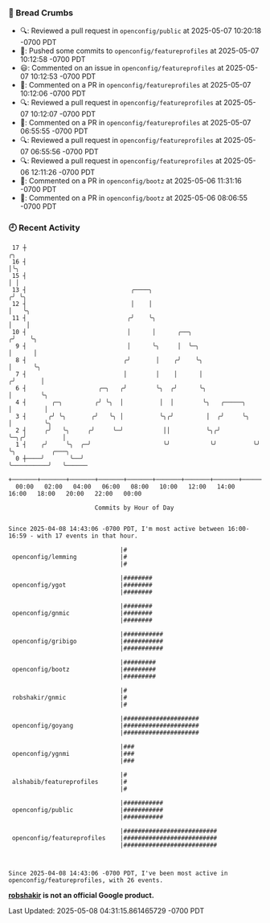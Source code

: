 ### 🍞 Bread Crumbs

 * 🔍: Reviewed a pull request in  `openconfig/public` at 2025-05-07 10:20:18 -0700 PDT
 * 🚢: Pushed some commits to `openconfig/featureprofiles` at 2025-05-07 10:12:58 -0700 PDT
 * 😃: Commented on an issue in `openconfig/featureprofiles` at 2025-05-07 10:12:53 -0700 PDT
 * 💬: Commented on a PR in  `openconfig/featureprofiles` at 2025-05-07 10:12:06 -0700 PDT
 * 🔍: Reviewed a pull request in  `openconfig/featureprofiles` at 2025-05-07 10:12:07 -0700 PDT
 * 💬: Commented on a PR in  `openconfig/featureprofiles` at 2025-05-07 06:55:55 -0700 PDT
 * 🔍: Reviewed a pull request in  `openconfig/featureprofiles` at 2025-05-07 06:55:56 -0700 PDT
 * 🔍: Reviewed a pull request in  `openconfig/featureprofiles` at 2025-05-06 12:11:26 -0700 PDT
 * 💬: Commented on a PR in  `openconfig/bootz` at 2025-05-06 11:31:16 -0700 PDT
 * 💬: Commented on a PR in  `openconfig/bootz` at 2025-05-06 08:06:55 -0700 PDT

### 🕘 Recent Activity
```
 17 ┼                                                                    ╭╮
 16 ┤                                                                    │╰╮
 15 ┤                                                                    │ │
 13 ┤                             ╭────╮                                ╭╯ ╰╮
 12 ┤                             │    │                                │   ╰╮
 11 ┤                            ╭╯    ╰╮                               │    │
 10 ┤                            │      │      ╭──╮                    ╭╯    ╰╮
  9 ┤                            │      ╰╮     │  ╰─╮                  │      │
  8 ┤                           ╭╯       │    ╭╯    ╰╮                 │      ╰╮
  7 ┤                           │        │    │      │                ╭╯       │
  6 ┤                    ╭─╮   ╭╯        ╰╮  ╭╯      ╰╮               │        ╰╮
  4 ┤       ╭─╮         ╭╯ ╰╮  │          │  │        ╰╮   ╭─────╮    │         │
  3 ┤      ╭╯ ╰╮       ╭╯   ╰╮ │          ╰╮╭╯         │  ╭╯     ╰╮   │         ╰╮
  2 ┤     ╭╯   ╰╮     ╭╯     ╰─╯           ││          ╰╮╭╯       ╰─╮╭╯          │
  1 ┤    ╭╯     ╰╮  ╭─╯                    ╰╯           ╰╯          ╰╯           ╰╮          ╭───╮
  0 ┼────╯       ╰──╯                                                             ╰──────────╯   ╰──────
    +───────+───────+───────+───────+───────+───────+───────+───────+───────+───────+───────+───────+────
  00:00   02:00   04:00   06:00   08:00   10:00   12:00   14:00   16:00   18:00   20:00   22:00   00:00   

						Commits by Hour of Day


Since 2025-04-08 14:43:06 -0700 PDT, I'm most active between 16:00-16:59 - with 17 events in that hour.

```



```
                               |#
 openconfig/lemming            |#
                               |#

                               |########
 openconfig/ygot               |########
                               |########

                               |########
 openconfig/gnmic              |########
                               |########

                               |###########
 openconfig/gribigo            |###########
                               |###########

                               |#########
 openconfig/bootz              |#########
                               |#########

                               |#
 robshakir/gnmic               |#
                               |#

                               |#####################
 openconfig/goyang             |#####################
                               |#####################

                               |###
 openconfig/ygnmi              |###
                               |###

                               |#
 alshabib/featureprofiles      |#
                               |#

                               |###########
 openconfig/public             |###########
                               |###########

                               |##########################
 openconfig/featureprofiles    |##########################
                               |##########################



Since 2025-04-08 14:43:06 -0700 PDT, I've been most active in openconfig/featureprofiles, with 26 events.

```
**[robshakir](mailto:robjs@google.com) is not an official Google product.**  


Last Updated: 2025-05-08 04:31:15.861465729 -0700 PDT

